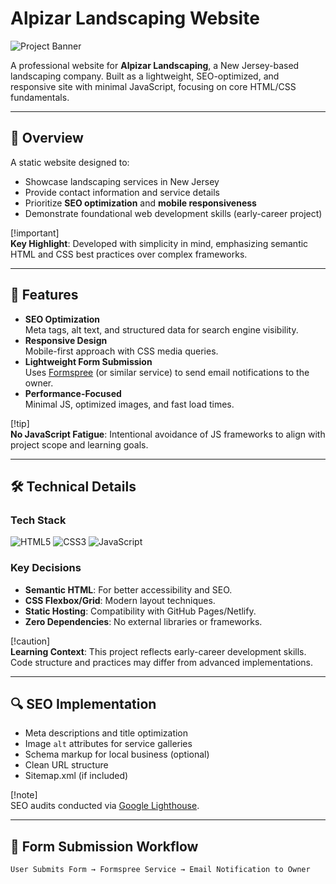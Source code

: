 # Alpizar Landscaping Website

![Project Banner](assets/images/banner.jpg) <!-- Replace with actual banner path if available -->

A professional website for **Alpizar Landscaping**, a New Jersey-based landscaping company. Built as a lightweight, SEO-optimized, and responsive site with minimal JavaScript, focusing on core HTML/CSS fundamentals.

---

## 📌 Overview
A static website designed to:
- Showcase landscaping services in New Jersey
- Provide contact information and service details
- Prioritize **SEO optimization** and **mobile responsiveness**
- Demonstrate foundational web development skills (early-career project)

[!important]  
**Key Highlight**: Developed with simplicity in mind, emphasizing semantic HTML and CSS best practices over complex frameworks.

---

## 🚀 Features
- **SEO Optimization**  
  Meta tags, alt text, and structured data for search engine visibility.
- **Responsive Design**  
  Mobile-first approach with CSS media queries.
- **Lightweight Form Submission**  
  Uses [Formspree](https://formspree.io) (or similar service) to send email notifications to the owner.
- **Performance-Focused**  
  Minimal JS, optimized images, and fast load times.

[!tip]  
**No JavaScript Fatigue**: Intentional avoidance of JS frameworks to align with project scope and learning goals.

---

## 🛠️ Technical Details

### Tech Stack
![HTML5](https://img.shields.io/badge/HTML5-E34F26?style=flat&logo=html5&logoColor=white)
![CSS3](https://img.shields.io/badge/CSS3-1572B6?style=flat&logo=css3&logoColor=white)
![JavaScript](https://img.shields.io/badge/JavaScript-F7DF1E?style=flat&logo=javascript&logoColor=black)

### Key Decisions
- **Semantic HTML**: For better accessibility and SEO.
- **CSS Flexbox/Grid**: Modern layout techniques.
- **Static Hosting**: Compatibility with GitHub Pages/Netlify.
- **Zero Dependencies**: No external libraries or frameworks.

[!caution]  
**Learning Context**: This project reflects early-career development skills. Code structure and practices may differ from advanced implementations.

---

## 🔍 SEO Implementation
- Meta descriptions and title optimization
- Image `alt` attributes for service galleries
- Schema markup for local business (optional)
- Clean URL structure
- Sitemap.xml (if included)

[!note]  
SEO audits conducted via [Google Lighthouse](https://developers.google.com/web/tools/lighthouse).

---

## 📧 Form Submission Workflow
```plaintext
User Submits Form → Formspree Service → Email Notification to Owner
